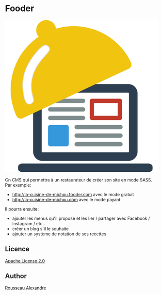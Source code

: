 Fooder
======


![Fooder Logo](https://github.com/madeindjs/fooder/blob/master/public/assets/fooder.svg)

Cn CMS qui permettra à un restaurateur de créer son site en mode SASS. Par exemple: 

* http://la-cuisine-de-michou.fooder.com avec le mode gratuit
* http://la-cuisine-de-michou.com avec le mode payant

Il pourra ensuite:

* ajouter les menus qu'il propose et les lier / partager avec Facebook / Instagram / etc..
* créer un blog s'il le souhaite
* ajouter un système de notation de ses recettes

Licence
-------

[Apache License 2.0](https://choosealicense.com/licenses/apache-2.0/#)

Author
------

[Rousseau Alexandre](http:µ//rousseau-alexandre.fr)
